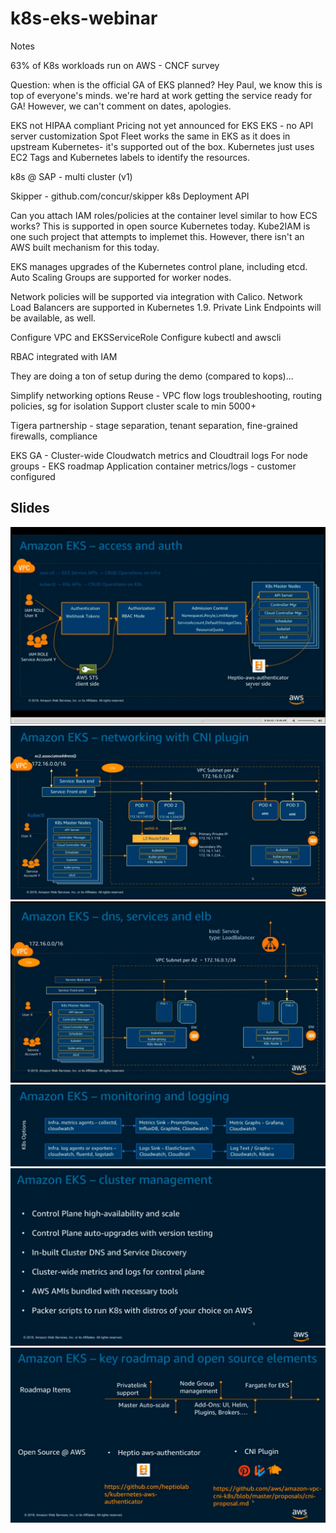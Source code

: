 # k8s-eks-webinar
Notes

63% of K8s workloads run on AWS - CNCF survey

Question: when is the official GA of EKS planned?
Hey Paul, we know this is top of everyone's minds. we're hard at work getting the service ready for GA! However, we can't comment on dates, apologies.

EKS not HIPAA compliant
Pricing not yet announced for EKS
EKS - no API server customization
Spot Fleet works the same in EKS as it does in upstream Kubernetes- it's supported out of the box. Kubernetes just uses EC2 Tags and Kubernetes labels to identify the resources. 

k8s @ SAP - multi cluster (v1)

Skipper - github.com/concur/skipper
k8s Deployment API

Can you attach IAM roles/policies at the container level similar to how ECS works?
This is supported in open source Kubernetes today. Kube2IAM is one such project that attempts to implemet this. However, there isn't an AWS built mechanism for this today. 

EKS manages upgrades of the Kubernetes control plane, including etcd.
Auto Scaling Groups are supported for worker nodes.

Network policies will be supported via integration with Calico.
Network Load Balancers are supported in Kubernetes 1.9. Private Link Endpoints will be available, as well.

Configure VPC and EKSServiceRole
Configure kubectl and awscli

RBAC integrated with IAM

They are doing a ton of setup during the demo (compared to kops)...

Simplify networking options
Reuse - VPC flow logs troubleshooting, routing policies, sg for isolation
Support cluster scale to min 5000+

Tigera partnership - stage separation, tenant separation, fine-grained firewalls, compliance

EKS GA - Cluster-wide Cloudwatch metrics and Cloudtrail logs
For node groups - EKS roadmap
Application container metrics/logs - customer configured

## Slides

![access-auth](./assets/access-auth.png)
![networking](./assets/networking.png)
![dns-services-elb](./assets/dns-services-elb.png)
![monitoring-logging](./assets/monitoring-logging.png)
![cluster-management](./assets/cluster-management.png)
![roadmap](./assets/roadmap.png)
